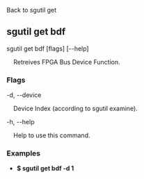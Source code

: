Back to sgutil get


## sgutil get bdf

sgutil get bdf [flags] [--help]

  &nbsp; &nbsp; Retreives FPGA Bus Device Function.


### Flags
-d, --device 

  &nbsp; &nbsp; Device Index (according to sgutil examine).


-h, --help 

  &nbsp; &nbsp; Help to use this command.


### Examples
* **$ sgutil get bdf -d 1**
